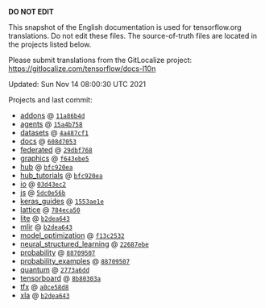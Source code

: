 __DO NOT EDIT__

This snapshot of the English documentation is used for tensorflow.org
translations. Do not edit these files. The source-of-truth files are located in
the projects listed below.

Please submit translations from the GitLocalize project: https://gitlocalize.com/tensorflow/docs-l10n

Updated: Sun Nov 14 08:00:30 UTC 2021

Projects and last commit:

- [addons](https://github.com/tensorflow/addons/tree/master/docs) @ <a href='https://github.com/tensorflow/addons/commit/11a86b4d4961961a6ea56e6cb0439fcacd261a6e'><code>11a86b4d</code></a>
- [agents](https://github.com/tensorflow/agents/tree/master/docs) @ <a href='https://github.com/tensorflow/agents/commit/15a4b75829aa848234ff7494af5c3b7c0e6b60a7'><code>15a4b758</code></a>
- [datasets](https://github.com/tensorflow/datasets/tree/master/docs) @ <a href='https://github.com/tensorflow/datasets/commit/4a487cf11d2baa99e1d549220714ede550e159c0'><code>4a487cf1</code></a>
- [docs](https://github.com/tensorflow/docs/tree/master/site/en) @ <a href='https://github.com/tensorflow/docs/commit/608d705317c1e5ce11302f3e624700a2369a34ed'><code>608d7053</code></a>
- [federated](https://github.com/tensorflow/federated/tree/main/docs) @ <a href='https://github.com/tensorflow/federated/commit/29dbf768d9d0afed26d0fc798c7a146c79c49660'><code>29dbf768</code></a>
- [graphics](https://github.com/tensorflow/graphics/tree/master/tensorflow_graphics/g3doc) @ <a href='https://github.com/tensorflow/graphics/commit/f643ebe5ad4c2199511994824640f227cd92de0d'><code>f643ebe5</code></a>
- [hub](https://github.com/tensorflow/hub/tree/master/docs) @ <a href='https://github.com/tensorflow/hub/commit/bfc920eabacc68598df0772f0c76d9f46d28a411'><code>bfc920ea</code></a>
- [hub_tutorials](https://github.com/tensorflow/hub/tree/master/examples/colab) @ <a href='https://github.com/tensorflow/hub/commit/bfc920eabacc68598df0772f0c76d9f46d28a411'><code>bfc920ea</code></a>
- [io](https://github.com/tensorflow/io/tree/master/docs) @ <a href='https://github.com/tensorflow/io/commit/03d43ec2823fde042d4e9d3ea7c059ba543b6da2'><code>03d43ec2</code></a>
- [js](https://github.com/tensorflow/tfjs-website/tree/master/docs) @ <a href='https://github.com/tensorflow/tfjs-website/commit/5dc0e56b49ce2138479de36c315ca0e81671ff94'><code>5dc0e56b</code></a>
- [keras_guides](https://github.com/tensorflow/docs/tree/snapshot-keras/site/en/guide/keras) @ <a href='https://github.com/tensorflow/docs/commit/1553ae1e4a149be71703e2ee60173b3d1e0e8c00'><code>1553ae1e</code></a>
- [lattice](https://github.com/tensorflow/lattice/tree/master/docs) @ <a href='https://github.com/tensorflow/lattice/commit/784eca50cbdfedf39f183cc7d298c9fe376b69c0'><code>784eca50</code></a>
- [lite](https://github.com/tensorflow/tensorflow/tree/master/tensorflow/lite/g3doc) @ <a href='https://github.com/tensorflow/tensorflow/commit/b2dea643050b1a94aa4b08ed74de2f2c2a7f1633'><code>b2dea643</code></a>
- [mlir](https://github.com/tensorflow/tensorflow/tree/master/tensorflow/compiler/mlir/g3doc) @ <a href='https://github.com/tensorflow/tensorflow/commit/b2dea643050b1a94aa4b08ed74de2f2c2a7f1633'><code>b2dea643</code></a>
- [model_optimization](https://github.com/tensorflow/model-optimization/tree/master/tensorflow_model_optimization/g3doc) @ <a href='https://github.com/tensorflow/model-optimization/commit/f13c2532f2ac6acfb63ff19481269e85f42e15b1'><code>f13c2532</code></a>
- [neural_structured_learning](https://github.com/tensorflow/neural-structured-learning/tree/master/g3doc) @ <a href='https://github.com/tensorflow/neural-structured-learning/commit/22687ebe125307d1c79a540c48a2c24d66aa8414'><code>22687ebe</code></a>
- [probability](https://github.com/tensorflow/probability/tree/main/tensorflow_probability/g3doc) @ <a href='https://github.com/tensorflow/probability/commit/88709507c592a2f0ba3e22762b7d3f0010d69caf'><code>88709507</code></a>
- [probability_examples](https://github.com/tensorflow/probability/tree/main/tensorflow_probability/examples/jupyter_notebooks) @ <a href='https://github.com/tensorflow/probability/commit/88709507c592a2f0ba3e22762b7d3f0010d69caf'><code>88709507</code></a>
- [quantum](https://github.com/tensorflow/quantum/tree/master/docs) @ <a href='https://github.com/tensorflow/quantum/commit/2773a6dde43f0039254551af56c2e9519f4787c0'><code>2773a6dd</code></a>
- [tensorboard](https://github.com/tensorflow/tensorboard/tree/master/docs) @ <a href='https://github.com/tensorflow/tensorboard/commit/8b80303afbf047e939626ae06af0eabc6cc8f0e1'><code>8b80303a</code></a>
- [tfx](https://github.com/tensorflow/tfx/tree/master/docs) @ <a href='https://github.com/tensorflow/tfx/commit/a0ce58d8a9897291c5754fb384abe41222415e35'><code>a0ce58d8</code></a>
- [xla](https://github.com/tensorflow/tensorflow/tree/master/tensorflow/compiler/xla/g3doc) @ <a href='https://github.com/tensorflow/tensorflow/commit/b2dea643050b1a94aa4b08ed74de2f2c2a7f1633'><code>b2dea643</code></a>


